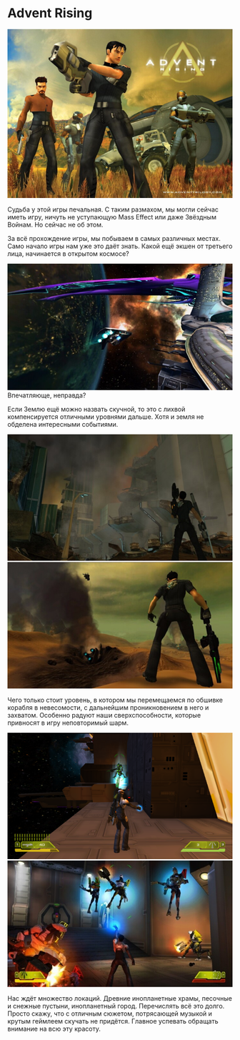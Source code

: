 # Advent Rising

![](./images/saved_resource(11).jpg)

Судьба у этой игры печальная. С таким размахом, мы могли сейчас иметь игру, ничуть не уступающую Mass Effect или даже Звёздным Войнам. Но сейчас не об этом.

За всё прохождение игры, мы побываем в самых различных местах. Само начало игры нам уже это даёт знать. Какой ещё экшен от третьего лица, начинается в открытом космосе?

![Впечатляюще, неправда?](./images/saved_resource(12).jpg)
Впечатляюще, неправда?

Если Землю ещё можно назвать скучной, то это с лихвой компенсируется отличными уровнями дальше. Хотя и земля не обделена интересными событиями.

![](./images/saved_resource(13).jpg)
![](./images/saved_resource(14).jpg)

Чего только стоит уровень, в котором мы перемещаемся по обшивке корабля в невесомости, с дальнейшим проникновением в него и захватом. Особенно радуют наши сверхспособности, которые привносят в игру неповторимый шарм.

![](./images/saved_resource(15).jpg)
![](./images/saved_resource(16).jpg)

Нас ждёт множество локаций. Древние инопланетные храмы, песочные и снежные пустыни, инопланетный город. Перечислять всё это долго. Просто скажу, что с отличным сюжетом, потрясающей музыкой и крутым геймлеем скучать не придётся. Главное успевать обращать внимание на всю эту красоту.
